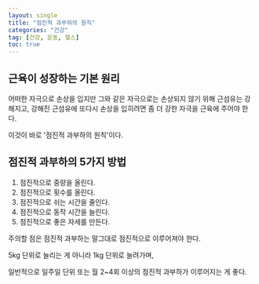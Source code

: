 ```yaml
---
layout: single
title: "점진적 과부하의 원칙"
categories: "건강"
tag: [건강, 운동, 헬스]
toc: true
---
```


## 근육이 성장하는 기본 원리

어떠한 자극으로 손상을 입지만 그와 같은 자극으로는 손상되지 않기 위해 근섬유는 강해지고, 강해진 근섬유에 또다시 손상을 입히려면 좀 더 강한 자극을 근육에 주어야 한다.

이것이 바로 '점진적 과부하의 원칙'이다.

## 점진적 과부하의 5가지 방법

1. 점진적으로 중량을 올린다.
2. 점진적으로 횟수를 올린다.
3. 점진적으로 쉬는 시간을 줄인다.
4. 점진적으로 동작 시간을 늘린다.
5. 점진적으로 좋은 자세를 만든다.

주의할 점은 점진적 과부하는 말그대로 점진적으로 이루어져야 한다.

5kg 단위로 늘리는 게 아니라 1kg 단위로 늘려가며,

일반적으로 일주일 단위 또는 월 2~4회 이상의 점진적 과부하가 이루어지는 게 좋다.
